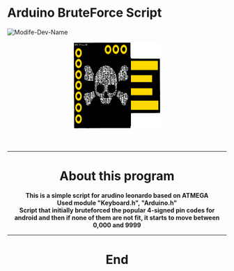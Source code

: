 # Arduino BruteForce Script 
![Modife-Dev-Name](https://img.shields.io/badge/ModifyRepoDev-K3rnel-yellow)
<div align="center">
<img src="https://github.com/K3rnel-Dev/ArudinoBrute/blob/main/screens/scr.png" width='200px' height='200px' alt="ArduinoBrute">
<br><br>
<img src="https://readme-typing-svg.demolab.com?font=Fira+Code&size=30&pause=320&width=500&lines=Arduino+Bruteforce;4X+PINS;ATMEGA+ARDUINO" alt="">
<hr>
<h1>About this program</h1>
<strong>This is a simple script for arudino leonardo based on ATMEGA<br>
Used module "Keyboard.h", "Arduino.h"<br>
Script that initially bruteforced the popular 4-signed pin codes for android and then if none of them are not fit, it starts to move between 0,000 and 9999
</strong>


---

<h1 align="center">End</h1>

